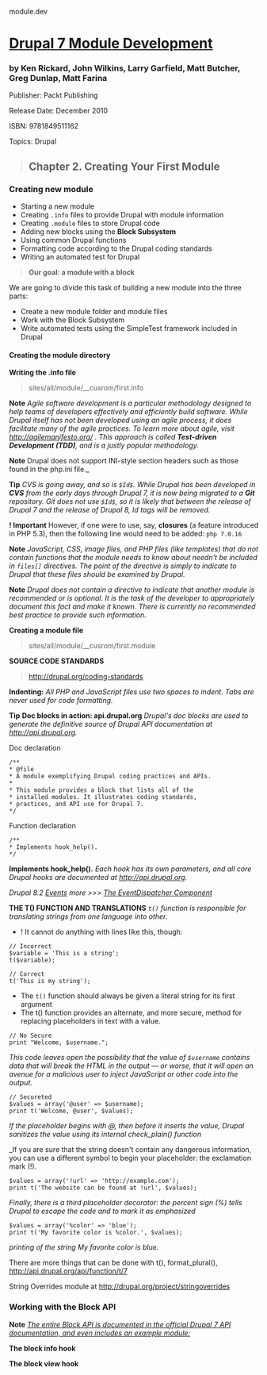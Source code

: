 module.dev
#  [Drupal 7 Module Development](https://www.safaribooksonline.com/library/view/drupal-7-module/9781849511162/)
### by Ken Rickard, John Wilkins, Larry Garfield, Matt Butcher, Greg Dunlap, Matt Farina
Publisher: Packt Publishing

Release Date: December 2010

ISBN: 9781849511162

Topics: Drupal

> ## Chapter 2. Creating Your First Module
### Creating new module

* Starting a new module
* Creating `.info` files to provide Drupal with module information
* Creating `.module` files to store Drupal code
* Adding new blocks using the **Block Subsystem**
* Using common Drupal functions
* Formatting code according to the Drupal coding standards
* Writing an automated test for Drupal

>__Our goal: a module with a block__

We are going to divide this task of building a new module into the three parts:

* Create a new module folder and module files
* Work with the Block Subsystem
* Write automated tests using the SimpleTest framework included in Drupal

#### Creating the module directory



__Writing the .info file__
> sites/all/module/__cusrom/first.info

__Note__
_Agile software development is a particular methodology designed to help teams of developers effectively and efficiently build software. While Drupal itself has not been developed using an agile process, it does facilitate many of the agile practices. To learn more about agile, visit http://agilemanifesto.org/ . This approach is called __Test-driven Development (TDD)__, and is a justly popular methodology._

__Note__
Drupal does not support INI-style section headers such as those found in the php.ini file._

__Tip__
_CVS is going away, and so is `$Id$`. While Drupal has been developed in __CVS__ from the early days through Drupal 7, it is now being migrated to a __Git__ repository. Git does not use `$Id$`, so it is likely that between the release of Drupal 7 and the release of Drupal 8, $Id$ tags will be removed._


__! Important__
 However, if one were to use, say, __closures__ (a feature introduced in PHP 5.3), then the following line would need to be added: `php 7.0.16`
 
__Note__
_JavaScript, CSS, image files, and PHP files (like templates) that do not contain functions that the module needs to know about needn't be included in `files[]` directives. The point of the directive is simply to indicate to Drupal that these files should be examined by Drupal._


__Note__
_Drupal does not contain a directive to indicate that another module is recommended or is optional. It is the task of the developer to appropriately document this fact and make it known. There is currently no recommended best practice to provide such information._

__Creating a module file__
> sites/all/module/__cusrom/first.module

__SOURCE CODE STANDARDS__
> http://drupal.org/coding-standards

__Indenting:__
_All PHP and JavaScript files use two spaces to indent. Tabs are never used for code formatting._

__Tip__
__Doc blocks in action: api.drupal.org__
_Drupal's doc blocks are used to generate the definitive source of Drupal API documentation at http://api.drupal.org._

Doc declaration
```
/**
* @file
* A module exemplifying Drupal coding practices and APIs.
*
* This module provides a block that lists all of the
* installed modules. It illustrates coding standards,
* practices, and API use for Drupal 7.
*/
```
Function declaration
```
/**
* Implements hook_help().
*/
```
__Implements hook_help().__
_Each hook has its own parameters, and all core Drupal hooks are documented at http://api.drupal.org._

_Drupal 8.2 [Events](https://api.drupal.org/api/drupal/core%21core.api.php/group/events/8.2.x) more >>> [The EventDispatcher Component](http://symfony.com/doc/current/components/event_dispatcher.html)_

__THE T() FUNCTION AND TRANSLATIONS__
_`t()` function is responsible for translating strings from one language into other._
* ! It cannot do anything with lines like this, though:
```
// Incorrect
$variable = 'This is a string';
t($variable);

// Correct
t('This is my string');
```
* The `t()` function should always be given a literal string for its first argument
* The t() function provides an alternate, and more secure, method for replacing placeholders in text with a value. 
```$xslt
// No Secure
print "Welcome, $username.";
```
_This code leaves open the possibility that the value of `$username` contains data that will break the HTML in the output — or worse, that it will open an avenue for a malicious user to inject JavaScript or other code into the output._
```
// Secureted
$values = array('@user' => $username);
print t('Welcome, @user', $values);
```
_If the placeholder begins with @, then before it inserts the value, Drupal sanitizes the value using its internal check_plain() function_

_If you are sure that the string doesn't contain any dangerous information, you can use a different symbol to begin your placeholder: the exclamation mark (!).
```$xslt
$values = array('!url' => 'http://example.com');
print t('The website can be found at !url', $values);
```
_Finally, there is a third placeholder decorator: the percent sign (%) tells Drupal to escape the code and to mark it as emphasized_
```$xslt
$values = array('%color' => 'blue');
print t('My favorite color is %color.', $values);
```
_printing of the string My favorite color is <em>blue</em>._

There are more things that can be done with t(), format_plural(), http://api.drupal.org/api/function/t/7

String Overrides module at http://drupal.org/project/stringoverrides

### Working with the Block API

__Note__
_[The entire Block API is documented in the official Drupal 7 API documentation, and even includes an example module:](http://api.drupal.org/api/drupal/developer--examples--block_example.module/7.)_

__The block info hook__

__The block view hook__




